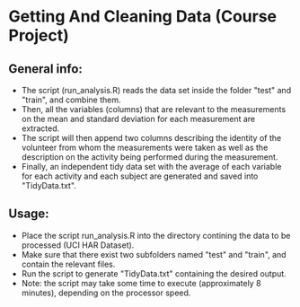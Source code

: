 # Getting And Cleaning Data (Course Project)

## General info:
* The script (run_analysis.R) reads the data set inside the folder "test" and "train", and combine them. 
* Then, all the variables (columns) that are relevant to the measurements on the mean and standard deviation for each measurement are extracted. 
* The script will then append two columns describing the identity of the volunteer from whom the measurements were taken as well as the description on the activity being performed during the measurement.
* Finally, an independent tidy data set with the average of each variable for each activity and each subject are generated and saved into "TidyData.txt".

## Usage:
* Place the script run_analysis.R into the directory contining the data to be processed (UCI HAR Dataset).
* Make sure that there exist two subfolders named "test" and "train", and contain the relevant files.
* Run the script to generate "TidyData.txt" containing the desired output.
* Note: the script may take some time to execute (approximately 8 minutes), depending on the processor speed.
